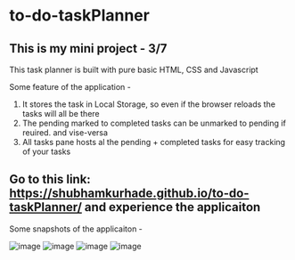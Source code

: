# to-do-taskPlanner
This is my mini project - 3/7 
----------------------------------------------
This task planner is built with pure basic HTML, CSS and Javascript

Some feature of the application -
1. It stores the task in Local Storage, so even if the browser reloads the tasks will all be there
2. The pending marked to completed tasks can be unmarked to pending if reuired. and vise-versa
3. All tasks pane hosts al the pending + completed tasks for easy tracking of your tasks

Go to this link: https://shubhamkurhade.github.io/to-do-taskPlanner/
and experience the applicaiton <i class="em em-smile" aria-role="presentation" aria-label="SMILING FACE WITH OPEN MOUTH AND SMILING EYES"></i>
----------------------------------------------

Some snapshots of the applicaiton - 

![image](https://user-images.githubusercontent.com/86063069/232195536-82faf085-8036-4dd9-b265-219b48df9820.png)
![image](https://user-images.githubusercontent.com/86063069/232195570-a29d3266-ba91-4135-83cd-d184240d3b8e.png)
![image](https://user-images.githubusercontent.com/86063069/232195590-26ce8195-1740-4062-bff3-3e99f2ca0374.png)
![image](https://user-images.githubusercontent.com/86063069/232195604-8dd40338-5968-4cd6-bb18-640f18cf314e.png)
